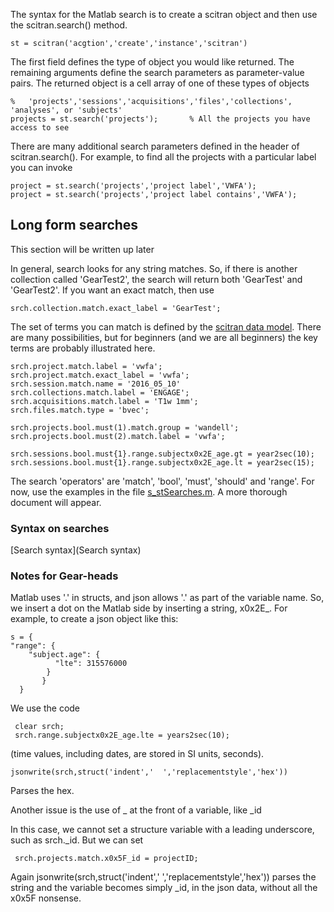 The syntax for the Matlab search is to create a scitran object and then use the scitran.search() method.

    st = scitran('acgtion','create','instance','scitran')

The first field defines the type of object you would like returned. The remaining arguments define the search parameters as parameter-value pairs. The returned object is a cell array of one of these types of objects

    %   'projects','sessions','acquisitions','files','collections', 'analyses', or 'subjects'
    projects = st.search('projects');       % All the projects you have access to see

There are many additional search parameters defined in the header of scitran.search(). For example, to find all the projects with a particular label you can invoke

    project = st.search('projects','project label','VWFA');
    project = st.search('projects','project label contains','VWFA');

## Long form searches

This section will be written up later

In general, search looks for any string matches.  So, if there is another collection called 'GearTest2', the search will return both 'GearTest' and 'GearTest2'.  If you want an exact match, then use

    srch.collection.match.exact_label = 'GearTest';

The set of terms you can match is defined by the [scitran data model](https://github.com/scitran/core/wiki/Data-Model). There are many possibilities, but for beginners (and we are all beginners) the key terms are probably illustrated here.

    srch.project.match.label = 'vwfa';
    srch.project.match.exact_label = 'vwfa';
    srch.session.match.name = '2016_05_10'
    srch.collections.match.label = 'ENGAGE';    
    srch.acquisitions.match.label = 'T1w 1mm'; 
    srch.files.match.type = 'bvec';

    srch.projects.bool.must(1).match.group = 'wandell';
    srch.projects.bool.must(2).match.label = 'vwfa';

    srch.sessions.bool.must{1}.range.subjectx0x2E_age.gt = year2sec(10);
    srch.sessions.bool.must{1}.range.subjectx0x2E_age.lt = year2sec(15);

The search 'operators' are 'match', 'bool', 'must', 'should' and 'range'.  For now, use the examples in the file [s_stSearches.m](https://github.com/scitran/client/blob/master/matlab/scripts/s_stSearches.m).  A more thorough document will appear.

### Syntax on searches

[Search syntax](Search syntax)

### Notes for Gear-heads

Matlab uses '.' in structs, and json allows '.' as part of the variable name. So, we insert a dot on the Matlab side by inserting a string, x0x2E_.  For example, to create a json object like this:

    s = {
   	"range": {
  		"subject.age": {
	   		  "lte": 315576000
		    }
	       }
      }

We use the code

     clear srch; 
     srch.range.subjectx0x2E_age.lte = years2sec(10);

(time values, including dates, are stored in SI units, seconds).

    jsonwrite(srch,struct('indent','  ','replacementstyle','hex')) 

Parses the hex.

Another issue is the use of _ at the front of a variable, like _id

In this case, we cannot set a structure variable with a leading underscore, such as srch._id.  But we can set

     srch.projects.match.x0x5F_id = projectID;

Again jsonwrite(srch,struct('indent','  ','replacementstyle','hex')) parses the string and the variable becomes simply _id, in the json data, without all the x0x5F nonsense.

